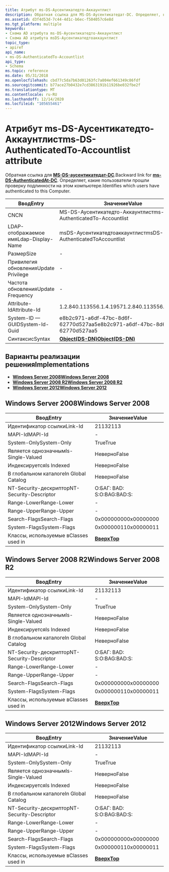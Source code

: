 ```yaml
---
title: Атрибут ms-DS-Аусентикатедто-Аккаунтлист
description: Обратная ссылка для MS-DS-Аусентикатедат-DC. Определяет, какие пользователи прошли проверку подлинности на этом компьютере.
ms.assetid: d3f4d53d-7c44-4d1c-b6ec-f504057c6e8d
ms.tgt_platform: multiple
keywords:
- Схема AD атрибута ms-DS-Аусентикатедто-Аккаунтлист
- Схема AD атрибута msDS-Аусентикатедтоаккаунтлист
topic_type:
- apiref
api_name:
- ms-DS-AuthenticatedTo-Accountlist
api_type:
- Schema
ms.topic: reference
ms.date: 05/31/2018
ms.openlocfilehash: cbd77c5da7b63d01263fc7a804ef661349c86fdf
ms.sourcegitcommit: b77ace27b0432e7cd3863191b11926be032fbe2f
ms.translationtype: MT
ms.contentlocale: ru-RU
ms.lasthandoff: 12/14/2020
ms.locfileid: "105655461"
---
```

# <a name="ms-ds-authenticatedto-accountlist-attribute"></a><span data-ttu-id="cbfdb-106">Атрибут ms-DS-Аусентикатедто-Аккаунтлист</span><span class="sxs-lookup"><span data-stu-id="cbfdb-106">ms-DS-AuthenticatedTo-Accountlist attribute</span></span>

<span data-ttu-id="cbfdb-107">Обратная ссылка для [**MS-DS-аусентикатедат-DC**](a-msds-authenticatedatdc.md).</span><span class="sxs-lookup"><span data-stu-id="cbfdb-107">Backward link for [**ms-DS-AuthenticatedAt-DC**](a-msds-authenticatedatdc.md).</span></span> <span data-ttu-id="cbfdb-108">Определяет, какие пользователи прошли проверку подлинности на этом компьютере.</span><span class="sxs-lookup"><span data-stu-id="cbfdb-108">Identifies which users have authenticated to this Computer.</span></span>



| <span data-ttu-id="cbfdb-109">Ввод</span><span class="sxs-lookup"><span data-stu-id="cbfdb-109">Entry</span></span> | <span data-ttu-id="cbfdb-110">Значение</span><span class="sxs-lookup"><span data-stu-id="cbfdb-110">Value</span></span> |
|-------------------|-----------------------------------------|
| <span data-ttu-id="cbfdb-111">CN</span><span class="sxs-lookup"><span data-stu-id="cbfdb-111">CN</span></span>                | <span data-ttu-id="cbfdb-112">MS-DS-Аусентикатедто-Аккаунтлист</span><span class="sxs-lookup"><span data-stu-id="cbfdb-112">ms-DS-AuthenticatedTo-Accountlist</span></span>       |
| <span data-ttu-id="cbfdb-113">LDAP-отображаемое имя</span><span class="sxs-lookup"><span data-stu-id="cbfdb-113">Ldap-Display-Name</span></span> | <span data-ttu-id="cbfdb-114">msDS-Аусентикатедтоаккаунтлист</span><span class="sxs-lookup"><span data-stu-id="cbfdb-114">msDS-AuthenticatedToAccountlist</span></span>         |
| <span data-ttu-id="cbfdb-115">Размер</span><span class="sxs-lookup"><span data-stu-id="cbfdb-115">Size</span></span>              | \-                                      |
| <span data-ttu-id="cbfdb-116">Привилегия обновления</span><span class="sxs-lookup"><span data-stu-id="cbfdb-116">Update Privilege</span></span>  | \-                                      |
| <span data-ttu-id="cbfdb-117">Частота обновления</span><span class="sxs-lookup"><span data-stu-id="cbfdb-117">Update Frequency</span></span>  | \-                                      |
| <span data-ttu-id="cbfdb-118">Attribute-Id</span><span class="sxs-lookup"><span data-stu-id="cbfdb-118">Attribute-Id</span></span>      | <span data-ttu-id="cbfdb-119">1.2.840.113556.1.4.1957</span><span class="sxs-lookup"><span data-stu-id="cbfdb-119">1.2.840.113556.1.4.1957</span></span>                 |
| <span data-ttu-id="cbfdb-120">System-ID — GUID</span><span class="sxs-lookup"><span data-stu-id="cbfdb-120">System-Id-Guid</span></span>    | <span data-ttu-id="cbfdb-121">e8b2c971-a6df-47bc-8d6f-62770d527aa5</span><span class="sxs-lookup"><span data-stu-id="cbfdb-121">e8b2c971-a6df-47bc-8d6f-62770d527aa5</span></span>    |
| <span data-ttu-id="cbfdb-122">Синтаксис</span><span class="sxs-lookup"><span data-stu-id="cbfdb-122">Syntax</span></span>            | [<span data-ttu-id="cbfdb-123">**Object(DS-DN)**</span><span class="sxs-lookup"><span data-stu-id="cbfdb-123">**Object(DS-DN)**</span></span>](s-object-ds-dn.md) |



## <a name="implementations"></a><span data-ttu-id="cbfdb-124">Варианты реализации решения</span><span class="sxs-lookup"><span data-stu-id="cbfdb-124">Implementations</span></span>

-   [<span data-ttu-id="cbfdb-125">**Windows Server 2008**</span><span class="sxs-lookup"><span data-stu-id="cbfdb-125">**Windows Server 2008**</span></span>](#windows-server-2008)
-   [<span data-ttu-id="cbfdb-126">**Windows Server 2008 R2**</span><span class="sxs-lookup"><span data-stu-id="cbfdb-126">**Windows Server 2008 R2**</span></span>](#windows-server-2008-r2)
-   [<span data-ttu-id="cbfdb-127">**Windows Server 2012**</span><span class="sxs-lookup"><span data-stu-id="cbfdb-127">**Windows Server 2012**</span></span>](#windows-server-2012)

## <a name="windows-server-2008"></a><span data-ttu-id="cbfdb-128">Windows Server 2008</span><span class="sxs-lookup"><span data-stu-id="cbfdb-128">Windows Server 2008</span></span>



| <span data-ttu-id="cbfdb-129">Ввод</span><span class="sxs-lookup"><span data-stu-id="cbfdb-129">Entry</span></span> | <span data-ttu-id="cbfdb-130">Значение</span><span class="sxs-lookup"><span data-stu-id="cbfdb-130">Value</span></span> |
|------------------------|---------------------------------|
| <span data-ttu-id="cbfdb-131">Идентификатор ссылки</span><span class="sxs-lookup"><span data-stu-id="cbfdb-131">Link-Id</span></span>                | <span data-ttu-id="cbfdb-132">2113</span><span class="sxs-lookup"><span data-stu-id="cbfdb-132">2113</span></span>                            |
| <span data-ttu-id="cbfdb-133">MAPI-Id</span><span class="sxs-lookup"><span data-stu-id="cbfdb-133">MAPI-Id</span></span>                | \-                              |
| <span data-ttu-id="cbfdb-134">System-Only</span><span class="sxs-lookup"><span data-stu-id="cbfdb-134">System-Only</span></span>            | <span data-ttu-id="cbfdb-135">True</span><span class="sxs-lookup"><span data-stu-id="cbfdb-135">True</span></span>                            |
| <span data-ttu-id="cbfdb-136">Является однозначным</span><span class="sxs-lookup"><span data-stu-id="cbfdb-136">Is-Single-Valued</span></span>       | <span data-ttu-id="cbfdb-137">Неверно</span><span class="sxs-lookup"><span data-stu-id="cbfdb-137">False</span></span>                           |
| <span data-ttu-id="cbfdb-138">Индексируется</span><span class="sxs-lookup"><span data-stu-id="cbfdb-138">Is Indexed</span></span>             | <span data-ttu-id="cbfdb-139">Неверно</span><span class="sxs-lookup"><span data-stu-id="cbfdb-139">False</span></span>                           |
| <span data-ttu-id="cbfdb-140">В глобальном каталоге</span><span class="sxs-lookup"><span data-stu-id="cbfdb-140">In Global Catalog</span></span>      | <span data-ttu-id="cbfdb-141">Неверно</span><span class="sxs-lookup"><span data-stu-id="cbfdb-141">False</span></span>                           |
| <span data-ttu-id="cbfdb-142">NT-Security-дескриптор</span><span class="sxs-lookup"><span data-stu-id="cbfdb-142">NT-Security-Descriptor</span></span> | <span data-ttu-id="cbfdb-143">О:БАГ: BAD: S:</span><span class="sxs-lookup"><span data-stu-id="cbfdb-143">O:BAG:BAD:S:</span></span>                    |
| <span data-ttu-id="cbfdb-144">Range-Lower</span><span class="sxs-lookup"><span data-stu-id="cbfdb-144">Range-Lower</span></span>            | \-                              |
| <span data-ttu-id="cbfdb-145">Range-Upper</span><span class="sxs-lookup"><span data-stu-id="cbfdb-145">Range-Upper</span></span>            | \-                              |
| <span data-ttu-id="cbfdb-146">Search-Flags</span><span class="sxs-lookup"><span data-stu-id="cbfdb-146">Search-Flags</span></span>           | <span data-ttu-id="cbfdb-147">0x00000000</span><span class="sxs-lookup"><span data-stu-id="cbfdb-147">0x00000000</span></span>                      |
| <span data-ttu-id="cbfdb-148">System-Flags</span><span class="sxs-lookup"><span data-stu-id="cbfdb-148">System-Flags</span></span>           | <span data-ttu-id="cbfdb-149">0x00000011</span><span class="sxs-lookup"><span data-stu-id="cbfdb-149">0x00000011</span></span>                      |
| <span data-ttu-id="cbfdb-150">Классы, используемые в</span><span class="sxs-lookup"><span data-stu-id="cbfdb-150">Classes used in</span></span>        | [<span data-ttu-id="cbfdb-151">**Вверх**</span><span class="sxs-lookup"><span data-stu-id="cbfdb-151">**Top**</span></span>](c-top.md)<br/> |



## <a name="windows-server-2008-r2"></a><span data-ttu-id="cbfdb-152">Windows Server 2008 R2</span><span class="sxs-lookup"><span data-stu-id="cbfdb-152">Windows Server 2008 R2</span></span>



| <span data-ttu-id="cbfdb-153">Ввод</span><span class="sxs-lookup"><span data-stu-id="cbfdb-153">Entry</span></span> | <span data-ttu-id="cbfdb-154">Значение</span><span class="sxs-lookup"><span data-stu-id="cbfdb-154">Value</span></span> |
|------------------------|---------------------------------|
| <span data-ttu-id="cbfdb-155">Идентификатор ссылки</span><span class="sxs-lookup"><span data-stu-id="cbfdb-155">Link-Id</span></span>                | <span data-ttu-id="cbfdb-156">2113</span><span class="sxs-lookup"><span data-stu-id="cbfdb-156">2113</span></span>                            |
| <span data-ttu-id="cbfdb-157">MAPI-Id</span><span class="sxs-lookup"><span data-stu-id="cbfdb-157">MAPI-Id</span></span>                | \-                              |
| <span data-ttu-id="cbfdb-158">System-Only</span><span class="sxs-lookup"><span data-stu-id="cbfdb-158">System-Only</span></span>            | <span data-ttu-id="cbfdb-159">True</span><span class="sxs-lookup"><span data-stu-id="cbfdb-159">True</span></span>                            |
| <span data-ttu-id="cbfdb-160">Является однозначным</span><span class="sxs-lookup"><span data-stu-id="cbfdb-160">Is-Single-Valued</span></span>       | <span data-ttu-id="cbfdb-161">Неверно</span><span class="sxs-lookup"><span data-stu-id="cbfdb-161">False</span></span>                           |
| <span data-ttu-id="cbfdb-162">Индексируется</span><span class="sxs-lookup"><span data-stu-id="cbfdb-162">Is Indexed</span></span>             | <span data-ttu-id="cbfdb-163">Неверно</span><span class="sxs-lookup"><span data-stu-id="cbfdb-163">False</span></span>                           |
| <span data-ttu-id="cbfdb-164">В глобальном каталоге</span><span class="sxs-lookup"><span data-stu-id="cbfdb-164">In Global Catalog</span></span>      | <span data-ttu-id="cbfdb-165">Неверно</span><span class="sxs-lookup"><span data-stu-id="cbfdb-165">False</span></span>                           |
| <span data-ttu-id="cbfdb-166">NT-Security-дескриптор</span><span class="sxs-lookup"><span data-stu-id="cbfdb-166">NT-Security-Descriptor</span></span> | <span data-ttu-id="cbfdb-167">О:БАГ: BAD: S:</span><span class="sxs-lookup"><span data-stu-id="cbfdb-167">O:BAG:BAD:S:</span></span>                    |
| <span data-ttu-id="cbfdb-168">Range-Lower</span><span class="sxs-lookup"><span data-stu-id="cbfdb-168">Range-Lower</span></span>            | \-                              |
| <span data-ttu-id="cbfdb-169">Range-Upper</span><span class="sxs-lookup"><span data-stu-id="cbfdb-169">Range-Upper</span></span>            | \-                              |
| <span data-ttu-id="cbfdb-170">Search-Flags</span><span class="sxs-lookup"><span data-stu-id="cbfdb-170">Search-Flags</span></span>           | <span data-ttu-id="cbfdb-171">0x00000000</span><span class="sxs-lookup"><span data-stu-id="cbfdb-171">0x00000000</span></span>                      |
| <span data-ttu-id="cbfdb-172">System-Flags</span><span class="sxs-lookup"><span data-stu-id="cbfdb-172">System-Flags</span></span>           | <span data-ttu-id="cbfdb-173">0x00000011</span><span class="sxs-lookup"><span data-stu-id="cbfdb-173">0x00000011</span></span>                      |
| <span data-ttu-id="cbfdb-174">Классы, используемые в</span><span class="sxs-lookup"><span data-stu-id="cbfdb-174">Classes used in</span></span>        | [<span data-ttu-id="cbfdb-175">**Вверх**</span><span class="sxs-lookup"><span data-stu-id="cbfdb-175">**Top**</span></span>](c-top.md)<br/> |



## <a name="windows-server-2012"></a><span data-ttu-id="cbfdb-176">Windows Server 2012</span><span class="sxs-lookup"><span data-stu-id="cbfdb-176">Windows Server 2012</span></span>



| <span data-ttu-id="cbfdb-177">Ввод</span><span class="sxs-lookup"><span data-stu-id="cbfdb-177">Entry</span></span> | <span data-ttu-id="cbfdb-178">Значение</span><span class="sxs-lookup"><span data-stu-id="cbfdb-178">Value</span></span> |
|------------------------|---------------------------------|
| <span data-ttu-id="cbfdb-179">Идентификатор ссылки</span><span class="sxs-lookup"><span data-stu-id="cbfdb-179">Link-Id</span></span>                | <span data-ttu-id="cbfdb-180">2113</span><span class="sxs-lookup"><span data-stu-id="cbfdb-180">2113</span></span>                            |
| <span data-ttu-id="cbfdb-181">MAPI-Id</span><span class="sxs-lookup"><span data-stu-id="cbfdb-181">MAPI-Id</span></span>                | \-                              |
| <span data-ttu-id="cbfdb-182">System-Only</span><span class="sxs-lookup"><span data-stu-id="cbfdb-182">System-Only</span></span>            | <span data-ttu-id="cbfdb-183">True</span><span class="sxs-lookup"><span data-stu-id="cbfdb-183">True</span></span>                            |
| <span data-ttu-id="cbfdb-184">Является однозначным</span><span class="sxs-lookup"><span data-stu-id="cbfdb-184">Is-Single-Valued</span></span>       | <span data-ttu-id="cbfdb-185">Неверно</span><span class="sxs-lookup"><span data-stu-id="cbfdb-185">False</span></span>                           |
| <span data-ttu-id="cbfdb-186">Индексируется</span><span class="sxs-lookup"><span data-stu-id="cbfdb-186">Is Indexed</span></span>             | <span data-ttu-id="cbfdb-187">Неверно</span><span class="sxs-lookup"><span data-stu-id="cbfdb-187">False</span></span>                           |
| <span data-ttu-id="cbfdb-188">В глобальном каталоге</span><span class="sxs-lookup"><span data-stu-id="cbfdb-188">In Global Catalog</span></span>      | <span data-ttu-id="cbfdb-189">Неверно</span><span class="sxs-lookup"><span data-stu-id="cbfdb-189">False</span></span>                           |
| <span data-ttu-id="cbfdb-190">NT-Security-дескриптор</span><span class="sxs-lookup"><span data-stu-id="cbfdb-190">NT-Security-Descriptor</span></span> | <span data-ttu-id="cbfdb-191">О:БАГ: BAD: S:</span><span class="sxs-lookup"><span data-stu-id="cbfdb-191">O:BAG:BAD:S:</span></span>                    |
| <span data-ttu-id="cbfdb-192">Range-Lower</span><span class="sxs-lookup"><span data-stu-id="cbfdb-192">Range-Lower</span></span>            | \-                              |
| <span data-ttu-id="cbfdb-193">Range-Upper</span><span class="sxs-lookup"><span data-stu-id="cbfdb-193">Range-Upper</span></span>            | \-                              |
| <span data-ttu-id="cbfdb-194">Search-Flags</span><span class="sxs-lookup"><span data-stu-id="cbfdb-194">Search-Flags</span></span>           | <span data-ttu-id="cbfdb-195">0x00000000</span><span class="sxs-lookup"><span data-stu-id="cbfdb-195">0x00000000</span></span>                      |
| <span data-ttu-id="cbfdb-196">System-Flags</span><span class="sxs-lookup"><span data-stu-id="cbfdb-196">System-Flags</span></span>           | <span data-ttu-id="cbfdb-197">0x00000011</span><span class="sxs-lookup"><span data-stu-id="cbfdb-197">0x00000011</span></span>                      |
| <span data-ttu-id="cbfdb-198">Классы, используемые в</span><span class="sxs-lookup"><span data-stu-id="cbfdb-198">Classes used in</span></span>        | [<span data-ttu-id="cbfdb-199">**Вверх**</span><span class="sxs-lookup"><span data-stu-id="cbfdb-199">**Top**</span></span>](c-top.md)<br/> |



 

 





